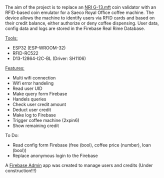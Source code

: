 The aim of the project is to replace an [NRI G-13.mft](https://animo.eu/wp-content/uploads/2023/09/G13mft_par_GB.pdf) coin validator with an RFID-based coin emulator for a Saeco Royal Office coffee machine. The device allows the machine to identify users via RFID cards and based on their credit balance, either authorize or deny coffee dispensing. User data, config data and logs are stored in the Firebase Real Rime Database.

<ins>Tools:</ins>
- ESP32 (ESP-WROOM-32)
- RFID-RC522
- D13-12864-I2C-BL (Driver: SH1106)
  
<ins>Features:</ins>
- Multi wifi connection
- Wifi error handeling
- Read user UID
- Make query form Firebase
- Handels queries  
- Check user credit amount 
- Deduct user credit
- Make log to Firebase
- Trigger coffee machine (2xpin6)
- Show remaining credit

To Do:
- Read config form Firebase (free (bool), coffee price (number), loan (bool))
- Replace anonymous login to the Firebase

A [Firebase Admin](https://github.com/vlszabolcs/firebaseUI) app was created to manage users and credits (Under construction!!!)
